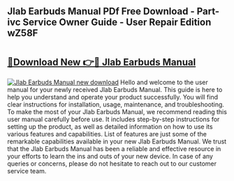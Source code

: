 ## Jlab Earbuds Manual PDf Free Download - Part-ivc Service Owner Guide - User Repair Edition wZ58F

# <h2><a href="http://bc16012.oget.top/?id=Jlab+Earbuds+Manual">🔗Download New 👉🔴 Jlab Earbuds Manual</a></h2>

[![Jlab Earbuds Manual new download](https://i.imgur.com/5g1atiW.png)](http://bc16012.oget.top/?id=Jlab+Earbuds+Manual)
Hello and welcome to the user manual for your newly received Jlab Earbuds Manual. This guide is here to help you understand and operate your product successfully. You will find clear instructions for installation, usage, maintenance, and troubleshooting. To make the most of your Jlab Earbuds Manual, we recommend reading this user manual carefully before use. It includes step-by-step instructions for setting up the product, as well as detailed information on how to use its various features and capabilities. List of features are just some of the remarkable capabilities available in your new Jlab Earbuds Manual. We trust that the Jlab Earbuds Manual has been a reliable and effective resource in your efforts to learn the ins and outs of your new device. In case of any queries or concerns, please do not hesitate to reach out to our customer service team.
